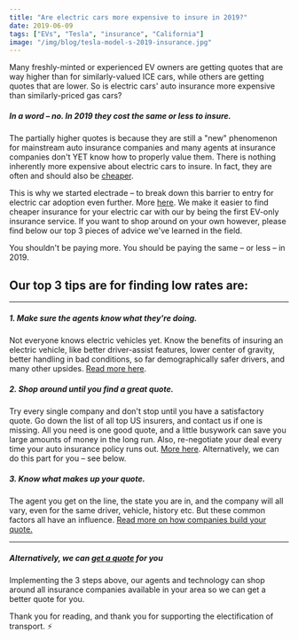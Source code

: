 ```yaml
---
title: "Are electric cars more expensive to insure in 2019?"
date: 2019-06-09
tags: ["EVs", "Tesla", "insurance", "California"]
image: "/img/blog/tesla-model-s-2019-insurance.jpg"
---
```




Many freshly-minted or experienced EV owners are getting quotes that are way higher than for similarly-valued ICE cars, while others are getting quotes that are lower. So is electric cars' auto insurance more expensive than similarly-priced gas cars?

##### In a word – no. In 2019 they cost the same or less to insure. 

The partially higher quotes is because they are still a "new" phenomenon for mainstream auto insurance companies and many agents at insurance companies don't YET know how to properly value them. There is nothing inherently more expensive about electric cars to insure. In fact, they are often and should also be [cheaper](https://electrade.app/blog/why-electric-vehicle-insurance/).

This is why we started electrade – to break down this barrier to entry for electric car adoption even further. More [here](https://electrade.app/why-electrade). We make it easier to find cheaper insurance for your electric car with our by being the first EV-only insurance service. If you want to shop around on your own however, please find below our top 3 pieces of advice we've learned in the field.

You shouldn't be paying more. You should be paying the same – or less – in 2019.

## Our top 3 tips are for finding low rates are:

------

##### 1. Make sure the agents know what they're doing.
Not everyone knows electric vehicles yet. Know the benefits of insuring an electric vehicle, like better driver-assist features, lower center of gravity, better handling in bad conditions, so far demographically safer drivers, and many other upsides. [Read more here](https://electrade.app/blog/why-electric-vehicle-insurance/).

##### 2. Shop around until you find a great quote. 
Try every single company and don't stop until you have a satisfactory quote. Go down the list of all top US insurers, and contact us if one is missing. All you need is one good quote, and a little busywork can save you large amounts of money in the long run. Also, re-negotiate your deal every time your auto insurance policy runs out. [More here](https://electrade.app/blog/best-electric-auto-insurance-companies-in-2019/). Alternatively, we can do this part for you – see below.

##### 3. Know what makes up your quote. 
The agent you get on the line, the state you are in, and the company will all vary, even for the same driver, vehicle, history etc. But these common factors all have an influence. [Read more on how companies build your quote.](https://electrade.app/blog/how-insurance-companies-price-electric-car-insurance/)

----

##### Alternatively, we can [get a quote](https://electrade.app/quote) for you
Implementing the 3 steps above, our agents and technology can shop around all insurance companies available in your area so we can get a better quote for you.

Thank you for reading, and thank you for supporting the electification of transport. ⚡️